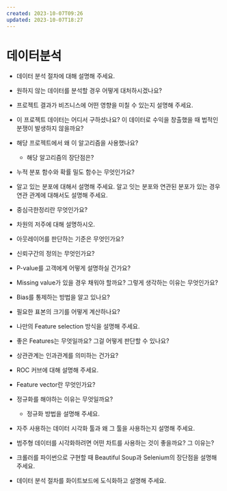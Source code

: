 ```yaml
---
created: 2023-10-07T09:26
updated: 2023-10-07T18:27
---
```

# 데이터분석

- 데이터 분석 절차에 대해 설명해 주세요.
- 원하지 않는 데이터를 분석할 경우 어떻게 대처하시겠나요?
- 프로젝트 결과가 비즈니스에 어떤 영향을 미칠 수 있는지 설명해 주세요.
- 이 프로젝트 데이터는 어디서 구하셨나요? 이 데이터로 수익을 창출했을 때 법적인 분쟁이 발생하지 않을까요?
- 해당 프로젝트에서 왜 이 알고리즘을 사용했나요?
    - 해당 알고리즘의 장단점은?
- 누적 분포 함수와 확률 밀도 함수는 무엇인가요?
- 알고 있는 분포에 대해서 설명해 주세요. 알고 잇는 분포와 연관된 분포가 있는 경우 연관 관계에 대해서도 설명해 주세요.
- 중심극한정리란 무엇인가요?
- 차원의 저주에 대해 설명하시오.
- 아웃레이어를 판단하는 기준은 무엇인가요?
- 신뢰구간의 정의는 무엇인가요?
- P-value를 고객에게 어떻게 설명하실 건가요?
- Missing value가 있을 경우 채워야 할까요? 그렇게 생각하는 이유는 무엇인가요?
- Bias를 통제하는 방법을 알고 있나요?
- 필요한 표본의 크기를 어떻게 계산하나요?
- 나만의 Feature selection 방식을 설명해 주세요.
- 좋은 Features는 무엇일까요? 그걸 어떻게 판단할 수 있나요?
- 상관관계는 인과관계를 의미하는 건가요?
- ROC 커브에 대해 설명해 주세요.
- Feature vector란 무엇인가요?
- 정규화를 해야하는 이유는 무엇일까요?
    - 정규화 방법을 설명해 주세요.
- 자주 사용하는 데이터 시각화 툴과 왜 그 툴을 사용하는지 설명해 주세요.
- 범주형 데이터를 시각화하려면 어떤 차트를 사용하는 것이 좋을까요? 그 이유는?
- 크롤러를 파이썬으로 구현할 때 Beautiful Soup과 Selenium의 장단점을 설명해 주세요.

- 데이터 분석 절차를 화이트보드에 도식화하고 설명해 주세요.